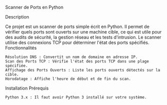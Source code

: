 Scanner de Ports en Python

Description

Ce projet est un scanner de ports simple écrit en Python. Il permet de vérifier quels ports sont ouverts sur une machine cible, ce qui est utile pour des audits de sécurité, la gestion réseau et les tests d'intrusion. Le scanner utilise des connexions TCP pour déterminer l'état des ports spécifiés.
Fonctionnalités

    Résolution DNS : Convertit un nom de domaine en adresse IP.
    Scan des Ports TCP : Vérifie l'état des ports TCP dans une plage spécifiée.
    Affichage des Ports Ouverts : Liste les ports ouverts détectés sur la cible.
    Horodatage : Affiche l'heure de début et de fin du scan.

Installation
Prérequis

    Python 3.x : Il faut avoir Python 3 installé sur votre système.
